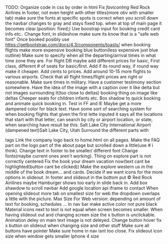   TODO:
   Organize code in css by order in html
   Fix *faviconImg* Red Rock Airlines in footer, not even height with other titles(more obv with smaller tab)
   make sure the fonts at specific spots is correct
   when you scroll down the navbar changes to gray and stays fixed top. when at top of main page it becomes clear.(position: fixed;)
   Use boostrap input for booking credit card info etc..
   Change font, in slideshow make sure its know that is a "safe web font"
   Once booked posibly use https://getbootstrap.com/docs/4.3/components/toasts/
   when booking flights make more expensive booking blue button(less expensive just blue outline)
   Make sure to specify when all the departing/arrival times in what time zone they are.
   For flight DB maybe add different prices for basic, First class, different # of seats for basic/first. Add if its round way, if round way make it cheaper. Add cents to prices.
   Add around 10-15 more flights to various airports.
   Check that all flight times/flight prices are right or reasonable. Make sure times in military.
   Have a customer testimony section somewhere.
   Have the idea of the image with a caption over it like delta but not images surrounding it(too close to deltas)
   booking thing on image like deltas
   Cheeper seats for children infants etc.
   Box shadow to quick booking and animate quick booking in.
   Test in FF and IE
   Maybe get a more dampered color for black text.
   Have some sort of searching system for when booking flights that given the first lette inputed it says all the locations that start with that letter, can search by city or airport location, or state, when searching have result be this:
      Salt Lake City International Airport
        (dampened text)Salt Lake City, Utah
   Surround the different parts with <section> tags
   Link the company logo back to home.html on all pages.
   Make the FAQ part on the logo part of the about page but scrolled down a little(use # i think).
   Change text in footer to be smaller/ different font
   Change fonts(maybe current ones aren't working).
   Thing on explore part is not correctly centered
   Fix the book your dream vacation now(text cant be highlighted(button cant be clicked))
   Make the explore western us in the middle of the book dream... and cards.
   Decide if we want icons for the more options in slideout.
   In footer and slideout in the bottom put &copy; Red Rock Airilines maybe
   Hamburger shows too early in slide back in.
   Add box shawdow to scroll navbar
   Add google location api iframe to contact
   When opening slideout more tab on smallest size for web the dropdown overlaps a little with the picture.
   Max Size For Web version:
   depending on amount of text for booking, schedules ...
   In nav bar make active color not pure black
   Material icons next to text is not equal when screen becomes smaller.
   When having slideout out and changing screen size the x button is unclickable.
   Animation deley on main text image is not deleyed.
   Change button hover
   fix x button on slideout when changing size and other stuff
   Make sure all buttons have pointer
   Make sure home in nav isnt too close.
   Fix slideout icon size when window gets smaller
   Iphone 4 size